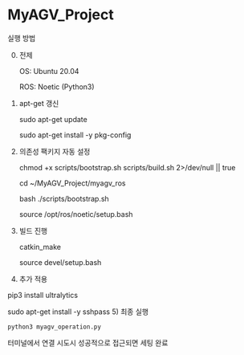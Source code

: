 # MyAGV_Project

실행 방법

0) 전제

    OS: Ubuntu 20.04

    ROS: Noetic (Python3)

1) apt-get 갱신
   
    sudo apt-get update
   
    sudo apt-get install -y pkg-config


3) 의존성 팩키지 자동 설정

    chmod +x scripts/bootstrap.sh scripts/build.sh 2>/dev/null || true
    
    cd ~/MyAGV_Project/myagv_ros
    
    bash ./scripts/bootstrap.sh
    
    source /opt/ros/noetic/setup.bash

3) 빌드 진행

    catkin_make
    
    source devel/setup.bash

4) 추가 적용

pip3 install ultralytics

sudo apt-get install -y sshpass
5) 최종 실행

    python3 myagv_operation.py

터미널에서 연결 시도시 성공적으로 접근되면 세팅 완료
